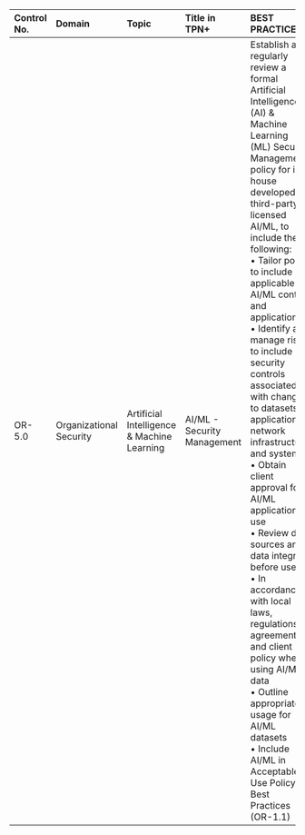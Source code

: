 | Control No. | Domain | Topic | Title in TPN+ | BEST PRACTICES: | ADDITIONAL RECOMMENDATIONS: |
| :--- | :--- | :--- | :--- | :--- | :--- |
| OR-5.0 | Organizational Security | Artificial Intelligence & Machine Learning | AI/ML - Security Management | Establish and regularly review a formal Artificial Intelligence (AI) & Machine Learning (ML) Security Management policy for in-house developed or third-party licensed AI/ML, to include the following:<br>• Tailor policy to include applicable AI/ML content and applications<br>• Identify and manage risks to include security controls associated with changes to datasets, applications, network infrastructure, and systems<br>• Obtain client approval for AI/ML application use<br>• Review data sources and data integrity before use<br>• In accordance with local laws, regulations, agreements, and client policy when using AI/ML data<br>• Outline appropriate usage for AI/ML datasets<br>• Include AI/ML in Acceptable Use Policy Best Practices (OR-1.1)<br> | • Develop tailored training program for use of AI/ML applications based on job responsibilities<br>• Only use internally managed and sandboxed LLMs  |
